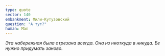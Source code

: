 ```yaml
---
type: quote
sector: 140
embankment: Фили-Кутузовский
question: "А тут?"
human: Man
---
```

_Эта набережная была отрезана всегда. Она из ниоткуда в никуда. Ее нужно придумать заново._